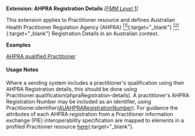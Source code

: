 **Extension: AHPRA Registration Details** *[[FMM Level 1](guidance.html)]*

This extension applies to Practitioner resource and defines Australian Health Practitioner Regulation Agency (AHPRA) [<sup>[1]</sup>](https://www.ahpra.gov.au){:target="_blank"} [<sup>[2]</sup>](https://www.ahpra.gov.au/Support/Glossary.aspx#Registration%20Number){:target="_blank"} Registration Details in an Australian context.

**Examples**

[AHPRA qualified Practitioner](Practitioner-example4.html)

#### Usage Notes
Where a sending system includes a practitioner's qualification using their AHPRA Registration details, this should be done using Practitioner.qualification(ahpraRegistration-details). 
A practitioner's AHPRA Registration Number may be included as an identifier, using Practitioner.identifier([AUAHPRARegistrationNumber](StructureDefinition-au-ahpraregistrationnumber.html)).
For guidance the attributes of each AHPRA registration from a Practitioner information exchange (PIE) interoperability specification are mapped to elements in a profiled Pracitioner resource [here](../web-content/notes/ahpra-registration-number/index.html){:target="_blank"}.
